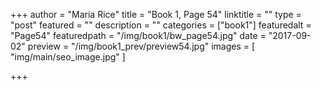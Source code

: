 +++
author = "Maria Rice"
title = "Book 1, Page 54"
linktitle = ""
type = "post"
featured = ""
description = ""
categories = ["book1"]
featuredalt = "Page54"
featuredpath = "/img/book1/bw_page54.jpg"
date = "2017-09-02"
preview = "/img/book1_prev/preview54.jpg"
images = [ "img/main/seo_image.jpg" ]

+++

